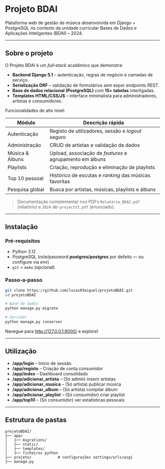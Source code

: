 # Projeto BDAI

Plataforma web de gestão de música desenvolvida em Django + PostgreSQL no contexto da unidade curricular Bases de Dados e Aplicações Inteligentes (BDAI) – 2024.

---

## Sobre o projeto

O Projeto BDAI é um _full‑stack_ académico que demonstra:

* **Backend Django 5.1** – autenticação, regras de negócio e camadas de serviço.
* **Serialização DRF** – validação de formulários sem expor endpoints REST.
* **Base de dados relacional (PostgreSQL)** com **15+ tabelas** interligadas.
* **Templates HTML/CSS/JS** – interface minimalista para administradores, artistas e consumidores.

Funcionalidades de alto nível:

| Módulo | Descrição rápida |
|--------|------------------|
| Autenticação | Registo de utilizadores, sessão e _logout_ seguro |
| Administração | CRUD de artistas e validação de dados |
| Música & Álbuns | Upload, associação de _features_ e agrupamento em álbuns |
| Playlists | Criação, reprodução e eliminação de playlists |
| Top 10 pessoal | Histórico de escutas e _ranking_ das músicas favoritas |
| Pesquisa global | Busca por artistas, músicas, playlists e álbuns |

> Documentação complementar nos PDFs `Relatório_BDAI.pdf` (relatório) e `2024‑BD‑projectV2.pdf` (enunciado).


---

## Instalação

### Pré‑requisitos

* Python 3.12
* PostgreSQL (role/password **postgres/postgres** por defeito — ou configure via *env*)
* `git` + `make` (opcional)

### Passo‑a‑passo

```bash
git clone https://github.com/lucas03miguel/projetoBDAI.git
cd projetoBDAI

# Base de dados
python manage.py migrate

# Servidor
python manage.py runserver
```

Navegue para <http://127.0.0.1:8000/> e explore!

---

## Utilização

* **/app/login** – Início de sessão
* **/app/registo** – Criação de conta consumidor
* **/app/index** – Dashboard consolidado
* **/app/adicionar_artista** – (Só admin) inserir artistas
* **/app/adicionar_musica** – (Só artista) publicar música
* **/app/adicionar_album** – (Só artista) compilar álbum
* **/app/adicionar_playlist** – (Só consumidor) criar playlist
* **/app/top10** – (Só consumidor) ver estatísticas pessoais

---

## Estrutura de pastas

```
projetoBDAI/
├── app/
│   ├── migrations/
│   ├── static/
│   ├── templates/
│   ├── ficheiros python
├── projeto/            # configurações settings/urls/wsgi
├── manage.py
```
